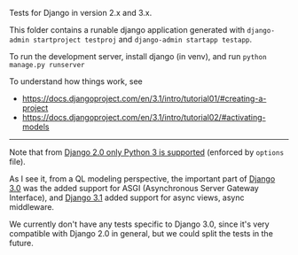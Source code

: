 Tests for Django in version 2.x and 3.x.

This folder contains a runable django application generated with `django-admin startproject testproj` and `django-admin startapp testapp`.

To run the development server, install django (in venv), and run `python manage.py runserver`

To understand how things work, see
- https://docs.djangoproject.com/en/3.1/intro/tutorial01/#creating-a-project
- https://docs.djangoproject.com/en/3.1/intro/tutorial02/#activating-models

---

Note that from [Django 2.0 only Python 3 is supported](https://docs.djangoproject.com/en/stable/releases/2.0/#python-compatibility) (enforced by `options` file).

As I see it, from a QL modeling perspective, the important part of [Django 3.0](https://docs.djangoproject.com/en/stable/releases/3.0/) was the added support for ASGI (Asynchronous Server Gateway Interface), and [Django 3.1](https://docs.djangoproject.com/en/stable/releases/3.1/) added support for async views, async middleware.

We currently don't have any tests specific to Django 3.0, since it's very compatible with Django 2.0 in general, but we could split the tests in the future.
